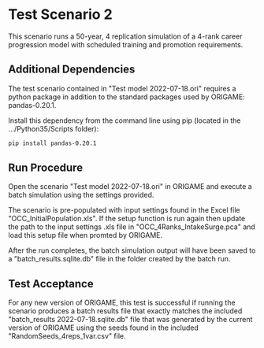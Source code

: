 # Test Scenario 2

This scenario runs a 50-year, 4 replication simulation of a 4-rank career progression model with scheduled training and promotion requirements.

## Additional Dependencies


The test scenario contained in "Test model 2022-07-18.ori" requires a python package in addition to the standard packages used by ORIGAME: pandas-0.20.1.

Install this dependency from the command line using pip (located in the .../Python35/Scripts folder):

```sh
pip install pandas-0.20.1
```


## Run Procedure


Open the scenario "Test model 2022-07-18.ori" in ORIGAME and execute a batch simulation using the settings provided.

The scenario is pre-populated with input settings found in the Excel file "OCC_InitialPopulation.xls". If the setup function is run again then update the path to the input settings .xls file in "OCC_4Ranks_IntakeSurge.pca" and load this setup file when promted by ORIGAME.

After the run completes, the batch simulation output will have been saved to a "batch_results.sqlite.db" file in the folder created by the batch run.

## Test Acceptance


For any new version of ORIGAME, this test is successful if running the scenario produces a batch results file that exactly matches the included "batch_results 2022-07-18.sqlite.db" file that was generated by the current version of ORIGAME using the seeds found in the included "RandomSeeds_4reps_1var.csv" file.


